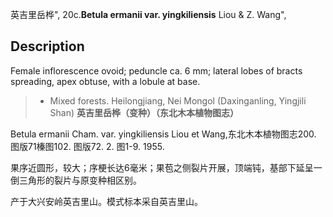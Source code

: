 英吉里岳桦",
20c.**Betula ermanii var. yingkiliensis** Liou & Z. Wang",

## Description
Female inflorescence ovoid; peduncle ca. 6 mm; lateral lobes of bracts spreading, apex obtuse, with a lobule at base.

> *  Mixed forests. Heilongjiang, Nei Mongol (Daxinganling, Yingjili Shan)
**英吉里岳桦（变种）（东北木本植物图志）**

Betula ermanii Cham. var. yingkiliensis Liou et Wang,东北木本植物图志200. 图版71榛图102. 图版72. 2. 图1-9. 1955.

果序近圆形，较大；序梗长达6毫米；果苞之侧裂片开展，顶端钝，基部下延呈一倒三角形的裂片与原变种相区别。

产于大兴安岭英吉里山。模式标本采自英吉里山。
